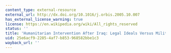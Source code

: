 ```yaml
---
content_type: external-resource
external_url: http://dx.doi.org/10.1016/j.orbis.2005.10.007
has_external_license_warning: true
license: https://en.wikipedia.org/wiki/All_rights_reserved
status: ''
title: 'Humanitarian Intervention After Iraq: Legal Ideals Versus Military Realities'
uid: 25e6acf9-2285-4af7-b853-968582bbe1c3
wayback_url: ''
---
```

